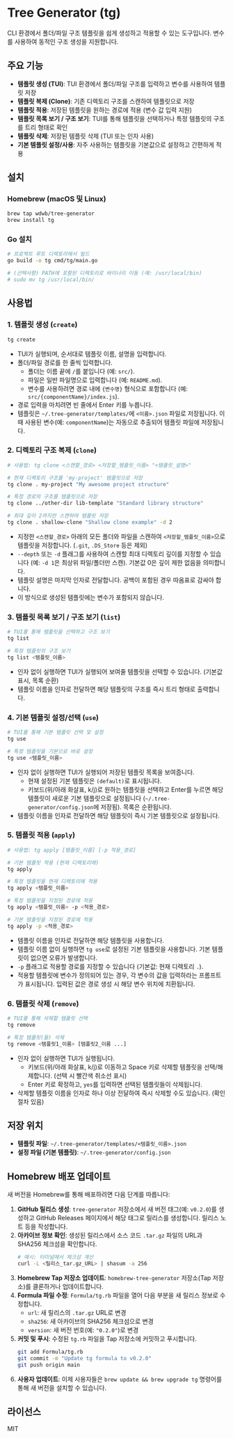 # Tree Generator (tg)

CLI 환경에서 폴더/파일 구조 템플릿을 쉽게 생성하고 적용할 수 있는 도구입니다. 변수를 사용하여 동적인 구조 생성을 지원합니다.

## 주요 기능

- **템플릿 생성 (TUI)**: TUI 환경에서 폴더/파일 구조를 입력하고 변수를 사용하여 템플릿 저장
- **템플릿 복제 (Clone)**: 기존 디렉토리 구조를 스캔하여 템플릿으로 저장
- **템플릿 적용**: 저장된 템플릿을 원하는 경로에 적용 (변수 값 입력 지원)
- **템플릿 목록 보기 / 구조 보기**: TUI를 통해 템플릿을 선택하거나 특정 템플릿의 구조를 트리 형태로 확인
- **템플릿 삭제**: 저장된 템플릿 삭제 (TUI 또는 인자 사용)
- **기본 템플릿 설정/사용**: 자주 사용하는 템플릿을 기본값으로 설정하고 간편하게 적용

## 설치

### Homebrew (macOS 및 Linux)

```bash
brew tap wdwb/tree-generator
brew install tg
```

### Go 설치

```bash
# 프로젝트 루트 디렉토리에서 빌드
go build -o tg cmd/tg/main.go

# (선택사항) PATH에 포함된 디렉토리로 바이너리 이동 (예: /usr/local/bin)
# sudo mv tg /usr/local/bin/
```

## 사용법

### 1. 템플릿 생성 (`create`)

```bash
tg create
```

- TUI가 실행되며, 순서대로 템플릿 이름, 설명을 입력합니다.
- 폴더/파일 경로를 한 줄씩 입력합니다.
  - 폴더는 이름 끝에 `/`를 붙입니다 (예: `src/`).
  - 파일은 일반 파일명으로 입력합니다 (예: `README.md`).
  - 변수를 사용하려면 경로 내에 `{변수명}` 형식으로 포함합니다 (예: `src/{componentName}/index.js`).
- 경로 입력을 마치려면 빈 줄에서 Enter 키를 누릅니다.
- 템플릿은 `~/.tree-generator/templates/`에 `<이름>.json` 파일로 저장됩니다. 이때 사용된 변수(예: `componentName`)는 자동으로 추출되어 템플릿 파일에 저장됩니다.

### 2. 디렉토리 구조 복제 (`clone`)

```bash
# 사용법: tg clone <스캔할_경로> <저장할_템플릿_이름> "<템플릿_설명>"

# 현재 디렉토리 구조를 'my-project' 템플릿으로 저장
tg clone . my-project "My awesome project structure"

# 특정 경로의 구조를 템플릿으로 저장
tg clone ../other-dir lib-template "Standard library structure"

# 최대 깊이 2까지만 스캔하여 템플릿 저장
tg clone . shallow-clone "Shallow clone example" -d 2
```

- 지정한 `<스캔할_경로>` 아래의 모든 폴더와 파일을 스캔하여 `<저장할_템플릿_이름>`으로 템플릿을 저장합니다. (`.git`, `.DS_Store` 등은 제외)
- `--depth` 또는 `-d` 플래그를 사용하여 스캔할 최대 디렉토리 깊이를 지정할 수 있습니다 (예: `-d 1`은 최상위 파일/폴더만 스캔). 기본값 0은 깊이 제한 없음을 의미합니다.
- 템플릿 설명은 마지막 인자로 전달합니다. 공백이 포함된 경우 따옴표로 감싸야 합니다.
- 이 방식으로 생성된 템플릿에는 변수가 포함되지 않습니다.

### 3. 템플릿 목록 보기 / 구조 보기 (`list`)

```bash
# TUI를 통해 템플릿을 선택하고 구조 보기
tg list

# 특정 템플릿의 구조 보기
tg list <템플릿_이름>
```

- 인자 없이 실행하면 TUI가 실행되어 보여줄 템플릿을 선택할 수 있습니다. (기본값 표시, 목록 순환)
- 템플릿 이름을 인자로 전달하면 해당 템플릿의 구조를 즉시 트리 형태로 출력합니다.

### 4. 기본 템플릿 설정/선택 (`use`)

```bash
# TUI를 통해 기본 템플릿 선택 및 설정
tg use

# 특정 템플릿을 기본으로 바로 설정
tg use <템플릿_이름>
```

- 인자 없이 실행하면 TUI가 실행되어 저장된 템플릿 목록을 보여줍니다.
  - 현재 설정된 기본 템플릿은 `(default)`로 표시됩니다.
  - 키보드(위/아래 화살표, k/j)로 원하는 템플릿을 선택하고 Enter를 누르면 해당 템플릿이 새로운 기본 템플릿으로 설정됩니다 (`~/.tree-generator/config.json`에 저장됨). 목록은 순환됩니다.
- 템플릿 이름을 인자로 전달하면 해당 템플릿이 즉시 기본 템플릿으로 설정됩니다.

### 5. 템플릿 적용 (`apply`)

```bash
# 사용법: tg apply [템플릿_이름] [-p 적용_경로]

# 기본 템플릿 적용 (현재 디렉토리에)
tg apply

# 특정 템플릿을 현재 디렉토리에 적용
tg apply <템플릿_이름>

# 특정 템플릿을 지정된 경로에 적용
tg apply <템플릿_이름> -p <적용_경로>

# 기본 템플릿을 지정된 경로에 적용
tg apply -p <적용_경로>
```

- 템플릿 이름을 인자로 전달하면 해당 템플릿을 사용합니다.
- 템플릿 이름 없이 실행하면 `tg use`로 설정된 기본 템플릿을 사용합니다. 기본 템플릿이 없으면 오류가 발생합니다.
- `-p` 플래그로 적용할 경로를 지정할 수 있습니다 (기본값: 현재 디렉토리 `.`).
- 적용할 템플릿에 변수가 정의되어 있는 경우, 각 변수의 값을 입력하라는 프롬프트가 표시됩니다. 입력된 값은 경로 생성 시 해당 변수 위치에 치환됩니다.

### 6. 템플릿 삭제 (`remove`)

```bash
# TUI를 통해 삭제할 템플릿 선택
tg remove

# 특정 템플릿(들) 삭제
tg remove <템플릿1_이름> [템플릿2_이름 ...]
```

- 인자 없이 실행하면 TUI가 실행됩니다.
  - 키보드(위/아래 화살표, k/j)로 이동하고 Space 키로 삭제할 템플릿을 선택/해제합니다. (선택 시 빨간색 취소선 표시)
  - Enter 키로 확정하고, `yes`를 입력하면 선택된 템플릿들이 삭제됩니다.
- 삭제할 템플릿 이름을 인자로 하나 이상 전달하여 즉시 삭제할 수도 있습니다. (확인 절차 있음)

## 저장 위치

- **템플릿 파일**: `~/.tree-generator/templates/<템플릿_이름>.json`
- **설정 파일 (기본 템플릿)**: `~/.tree-generator/config.json`

## Homebrew 배포 업데이트

새 버전을 Homebrew를 통해 배포하려면 다음 단계를 따릅니다:

1.  **GitHub 릴리스 생성**: `tree-generator` 저장소에서 새 버전 태그(예: `v0.2.0`)를 생성하고 GitHub Releases 페이지에서 해당 태그로 릴리스를 생성합니다. 릴리스 노트 등을 작성합니다.
2.  **아카이브 정보 확인**: 생성된 릴리스에서 소스 코드 `.tar.gz` 파일의 URL과 SHA256 체크섬을 확인합니다.
    ```bash
    # 예시: 터미널에서 체크섬 계산
    curl -L <릴리스_tar.gz_URL> | shasum -a 256
    ```
3.  **Homebrew Tap 저장소 업데이트**: `homebrew-tree-generator` 저장소(Tap 저장소)를 클론하거나 업데이트합니다.
4.  **Formula 파일 수정**: `Formula/tg.rb` 파일을 열어 다음 부분을 새 릴리스 정보로 수정합니다.
    - `url`: 새 릴리스의 `.tar.gz` URL로 변경
    - `sha256`: 새 아카이브의 SHA256 체크섬으로 변경
    - `version`: 새 버전 번호(예: `"0.2.0"`)로 변경
5.  **커밋 및 푸시**: 수정된 `tg.rb` 파일을 Tap 저장소에 커밋하고 푸시합니다.
    ```bash
    git add Formula/tg.rb
    git commit -m "Update tg formula to v0.2.0"
    git push origin main
    ```
6.  **사용자 업데이트**: 이제 사용자들은 `brew update && brew upgrade tg` 명령어를 통해 새 버전을 설치할 수 있습니다.

## 라이선스

MIT
